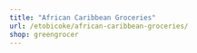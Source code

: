```yaml
---
title: "African Caribbean Groceries"
url: /etobicoke/african-caribbean-groceries/
shop: greengrocer
---
```

